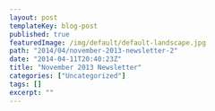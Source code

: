 ```yaml
---
layout: post
templateKey: blog-post
published: true
featuredImage: /img/default/default-landscape.jpg
path: "2014/04/november-2013-newsletter-2"
date: "2014-04-11T20:40:23Z"
title: "November 2013 Newsletter"
categories: ["Uncategorized"]
tags: []
excerpt: ""
---
```

